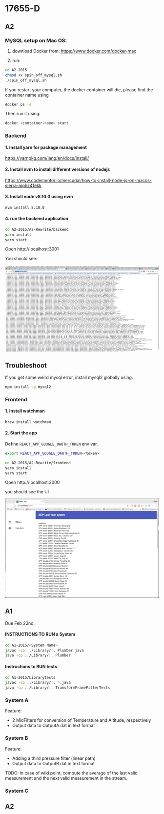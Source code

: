 # 17655-D

## A2

### MySQL setup on Mac OS:

1. download Docker from: https://www.docker.com/docker-mac 

2. run:
```bash
cd A2-2015
chmod +x spin_off_mysql.sh
./spin_off_mysql.sh
```

If you restart your computer, the docker container will die, please find the container name using

```bash
docker ps -a
```

Then run it using:
```bash
docker <container-name> start
```

### Backend

#### 1. Install yarn for package management

https://yarnpkg.com/lang/en/docs/install/

#### 2. Install nvm to install different versions of nodejs

https://www.codementor.io/mercurial/how-to-install-node-js-on-macos-sierra-mphz41ekk

#### 3. Install node v8.10.0 using nvm

```bash
nvm install 8.10.0
```

#### 4. run the backend application

```bash
cd A2-2015/A2-Rewrite/backend 
yarn install
yarn start
```

Open http://localhost:3001

You should see:

![GitHub Logo](A2-2015/A2-Rewrite/imgs/api.png)

## Troubleshoot

If you get some weird mysql error, install mysql2 globally using:

```bash
npm install -g mysql2
```

### Frontend

#### 1. Install watchman

```bash
brew install watchman
```

#### 2. Start the app

Define ```REACT_APP_GOOGLE_OAUTH_TOKEN``` env var.

```bash
export REACT_APP_GOOGLE_OAUTH_TOKEN=<token>
```

```bash
cd A2-2015/A2-Rewrite/frontend 
yarn install
yarn start
```

Open http://localhost:3000

you should see the UI

![GitHub Logo](A2-2015/A2-Rewrite/imgs/menu.gif)

## A1

Due Feb 22nd.

#### INSTRUCTIONS TO RUN a System

```bash
cd A1-2015/<System Name>
javac -cp ../Library/:. Plumber.java
java -cp ../Library/:. Plumber
```  

#### Instructions to RUN tests

```bash
cd A1-2015/LibraryTests
javac -cp ../Library/:. *.java
java -cp ../Library/:. TransformFrameFilterTests
```  



### System A

Feature:

  - 2 MidFilters for conversion of Temperature and Altitude, respectively
  - Output data to OutputA.dat in text format


### System B

Feature:

  - Adding a third pressure filter (linear path)
  - Output data to OutputB.dat in text format

TODO:
In case of wild point, compute the average of the last valid measurement and the next valid measurement in the stream.


### System C

## A2

